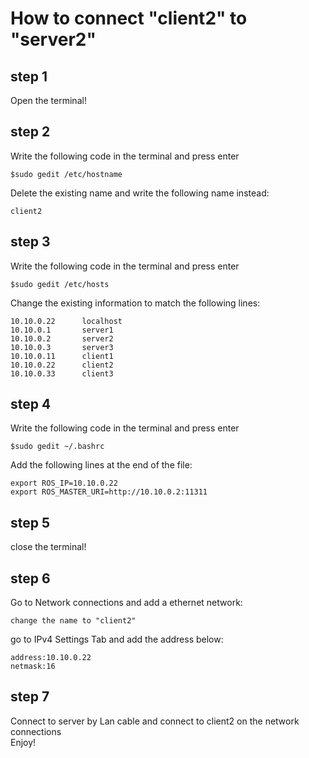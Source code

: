 # How to connect "client2" to "server2"  

## step 1
Open the terminal!

## step 2
Write the following code in the terminal and press enter  

    $sudo gedit /etc/hostname

Delete the existing name and write the following name instead:

    client2
## step 3
Write the following code in the terminal and press enter  

    $sudo gedit /etc/hosts

Change the existing information to match the following lines:  

    10.10.0.22      localhost  
    10.10.0.1       server1  
    10.10.0.2       server2  
    10.10.0.3       server3  
    10.10.0.11      client1  
    10.10.0.22      client2  
    10.10.0.33      client3  

## step 4
Write the following code in the terminal and press enter

    $sudo gedit ~/.bashrc

Add the following lines at the end of the file:

    export ROS_IP=10.10.0.22  
    export ROS_MASTER_URI=http://10.10.0.2:11311

## step 5
close the terminal!  

## step 6
Go to Network connections and add a ethernet network:  

    change the name to "client2"  
go to IPv4 Settings Tab and add the address below:  

    address:10.10.0.22
    netmask:16  
    
## step 7
Connect to server by Lan cable and connect to client2 on the network connections  
Enjoy!  






